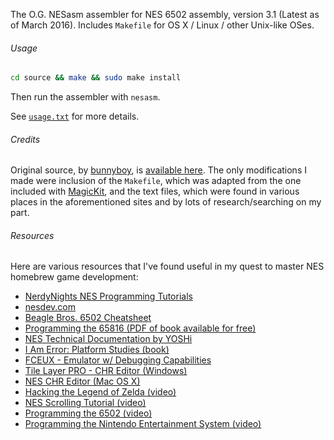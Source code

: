 The O.G. NESasm assembler for NES 6502 assembly, version 3.1 (Latest as of March 2016). Includes `Makefile` for OS X / Linux / other Unix-like OSes.

###### Usage

```bash
cd source && make && sudo make install
```

Then run the assembler with `nesasm`.

See [`usage.txt`](https://raw.githubusercontent.com/camsaul/nesasm/master/usage.txt) for more details.


###### Credits

Original source, by [bunnyboy](http://nintendoage.com/index.cfm?FuseAction=Users.Home&User=bunnyboy), is [available here](http://www.nespowerpak.com/nesasm/).
The only modifications I made were inclusion of the `Makefile`, which was adapted from the one included with [MagicKit](http://www.magicengine.com/mkit/), and the text files,
which were found in various places in the aforementioned sites and by lots of research/searching on my part.


###### Resources

Here are various resources that I've found useful in my quest to master NES homebrew game development:

*  [NerdyNights NES Programming Tutorials](http://nintendoage.com/auth/forum/messageview.cfm?catid=22&threadid=7155)
*  [nesdev.com](http://nesdev.com/)
*  [Beagle Bros. 6502 Cheatsheet](https://raw.githubusercontent.com/camsaul/nesasm/master/beagle_bros_6502_reference.png)
*  [Programming the 65816 (PDF of book available for free)](http://archive.6502.org/datasheets/wdc_65816_programming_manual.pdf)
*  [NES Technical Documentation by YOSHi](https://raw.githubusercontent.com/camsaul/nesasm/master/nes_technical_documentation.txt)
*  [I Am Error: Platform Studies (book)](http://amzn.to/1RF1VBJ)
*  [FCEUX - Emulator w/ Debugging Capabilities](http://www.fceux.com/web/home.html)
*  [Tile Layer PRO - CHR Editor (Windows)](http://www.romhacking.net/utilities/108/)
*  [NES CHR Editor (Mac OS X)](http://www.ninjasftw.com:8080/squirrel/nes_chr/)
*  [Hacking the Legend of Zelda (video)](https://www.youtube.com/watch?v=FolqIgQRtl0)
*  [NES Scrolling Tutorial (video)](https://vimeo.com/9578423)
*  [Programming the 6502 (video)](https://www.youtube.com/watch?v=pASatutl2Ik)
*  [Programming the Nintendo Entertainment System (video)](https://www.youtube.com/watch?v=XT95C4fT6zA)
